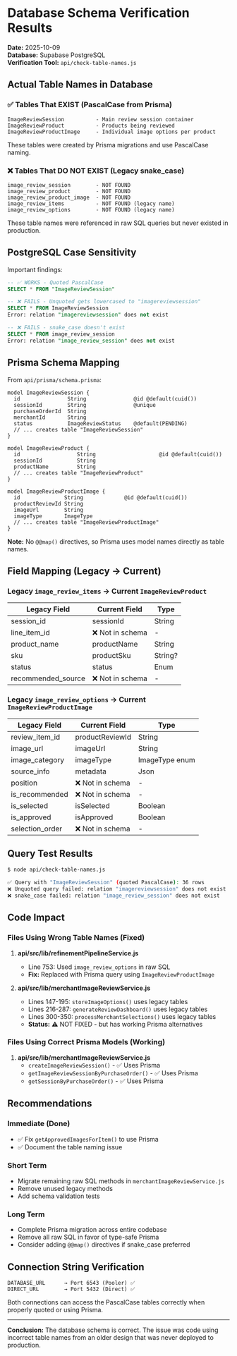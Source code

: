 # Database Schema Verification Results

**Date:** 2025-10-09  
**Database:** Supabase PostgreSQL  
**Verification Tool:** `api/check-table-names.js`

## Actual Table Names in Database

### ✅ Tables That EXIST (PascalCase from Prisma)

```
ImageReviewSession          - Main review session container
ImageReviewProduct          - Products being reviewed  
ImageReviewProductImage     - Individual image options per product
```

These tables were created by Prisma migrations and use PascalCase naming.

### ❌ Tables That DO NOT EXIST (Legacy snake_case)

```
image_review_session        - NOT FOUND
image_review_product        - NOT FOUND
image_review_product_image  - NOT FOUND
image_review_items          - NOT FOUND (legacy name)
image_review_options        - NOT FOUND (legacy name)
```

These table names were referenced in raw SQL queries but never existed in production.

## PostgreSQL Case Sensitivity

Important findings:

```sql
-- ✅ WORKS - Quoted PascalCase
SELECT * FROM "ImageReviewSession"

-- ❌ FAILS - Unquoted gets lowercased to "imagereviewsession"
SELECT * FROM ImageReviewSession
Error: relation "imagereviewsession" does not exist

-- ❌ FAILS - snake_case doesn't exist
SELECT * FROM image_review_session
Error: relation "image_review_session" does not exist
```

## Prisma Schema Mapping

From `api/prisma/schema.prisma`:

```prisma
model ImageReviewSession {
  id               String               @id @default(cuid())
  sessionId        String               @unique
  purchaseOrderId  String
  merchantId       String
  status           ImageReviewStatus    @default(PENDING)
  // ... creates table "ImageReviewSession"
}

model ImageReviewProduct {
  id                  String                    @id @default(cuid())
  sessionId           String
  productName         String
  // ... creates table "ImageReviewProduct"
}

model ImageReviewProductImage {
  id              String             @id @default(cuid())
  productReviewId String
  imageUrl        String
  imageType       ImageType
  // ... creates table "ImageReviewProductImage"
}
```

**Note:** No `@@map()` directives, so Prisma uses model names directly as table names.

## Field Mapping (Legacy → Current)

### Legacy `image_review_items` → Current `ImageReviewProduct`

| Legacy Field | Current Field | Type |
|--------------|---------------|------|
| session_id | sessionId | String |
| line_item_id | ❌ Not in schema | - |
| product_name | productName | String |
| sku | productSku | String? |
| status | status | Enum |
| recommended_source | ❌ Not in schema | - |

### Legacy `image_review_options` → Current `ImageReviewProductImage`

| Legacy Field | Current Field | Type |
|--------------|---------------|------|
| review_item_id | productReviewId | String |
| image_url | imageUrl | String |
| image_category | imageType | ImageType enum |
| source_info | metadata | Json |
| position | ❌ Not in schema | - |
| is_recommended | ❌ Not in schema | - |
| is_selected | isSelected | Boolean |
| is_approved | isApproved | Boolean |
| selection_order | ❌ Not in schema | - |

## Query Test Results

```bash
$ node api/check-table-names.js

✅ Query with "ImageReviewSession" (quoted PascalCase): 36 rows
❌ Unquoted query failed: relation "imagereviewsession" does not exist
❌ snake_case failed: relation "image_review_session" does not exist
```

## Code Impact

### Files Using Wrong Table Names (Fixed)

1. **api/src/lib/refinementPipelineService.js**
   - Line 753: Used `image_review_options` in raw SQL
   - **Fix:** Replaced with Prisma query using `ImageReviewProductImage`

2. **api/src/lib/merchantImageReviewService.js**
   - Lines 147-195: `storeImageOptions()` uses legacy tables
   - Lines 216-287: `generateReviewDashboard()` uses legacy tables
   - Lines 300-350: `processMerchantSelections()` uses legacy tables
   - **Status:** ⚠️ NOT FIXED - but has working Prisma alternatives

### Files Using Correct Prisma Models (Working)

1. **api/src/lib/merchantImageReviewService.js**
   - `createImageReviewSession()` - ✅ Uses Prisma
   - `getImageReviewSessionByPurchaseOrder()` - ✅ Uses Prisma
   - `getSessionByPurchaseOrder()` - ✅ Uses Prisma

## Recommendations

### Immediate (Done)
- ✅ Fix `getApprovedImagesForItem()` to use Prisma
- ✅ Document the table naming issue

### Short Term
- Migrate remaining raw SQL methods in `merchantImageReviewService.js`
- Remove unused legacy methods
- Add schema validation tests

### Long Term
- Complete Prisma migration across entire codebase
- Remove all raw SQL in favor of type-safe Prisma
- Consider adding `@@map()` directives if snake_case preferred

## Connection String Verification

```
DATABASE_URL      → Port 6543 (Pooler) ✅
DIRECT_URL        → Port 5432 (Direct) ✅
```

Both connections can access the PascalCase tables correctly when properly quoted or using Prisma.

---

**Conclusion:** The database schema is correct. The issue was code using incorrect table names from an older design that was never deployed to production.
